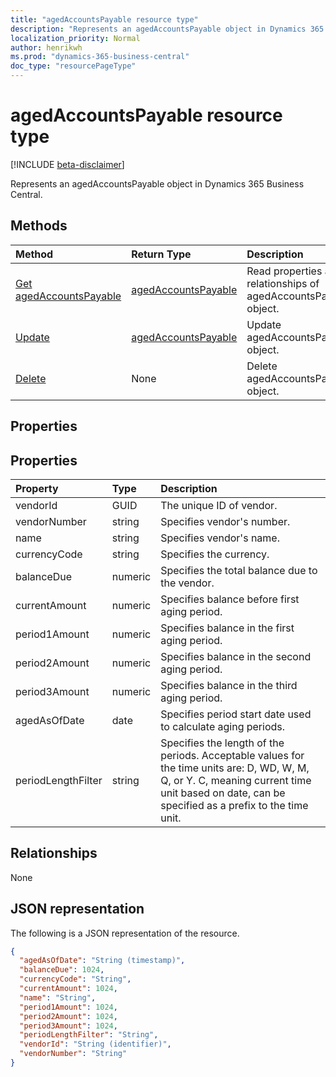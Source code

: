 ```yaml
---
title: "agedAccountsPayable resource type"
description: "Represents an agedAccountsPayable object in Dynamics 365 Business Central."
localization_priority: Normal
author: henrikwh
ms.prod: "dynamics-365-business-central"
doc_type: "resourcePageType"
---
```


# agedAccountsPayable resource type

[!INCLUDE [beta-disclaimer](../../includes/beta-disclaimer.md)]

Represents an agedAccountsPayable object in Dynamics 365 Business Central.

## Methods

| Method       | Return Type | Description |
|:-------------|:------------|:------------|
| [Get agedAccountsPayable](../api/dynamics-agedaccountspayable-get.md) | [agedAccountsPayable](dynamics-agedaccountspayable.md) | Read properties and relationships of agedAccountsPayable object. |
| [Update](../api/dynamics-agedaccountspayable-update.md) | [agedAccountsPayable](dynamics-agedaccountspayable.md) | Update agedAccountsPayable object. |
| [Delete](../api/dynamics-agedaccountspayable-delete.md) | None | Delete agedAccountsPayable object. |

## Properties

## Properties
| Property	    | Type	   |Description                                 |
|:--------------|:---------|:-------------------------------------------|
|vendorId       |GUID      |The unique ID of vendor.                    |
|vendorNumber   |string    |Specifies vendor's number.                  |
|name           |string    |Specifies vendor's name.                    |
|currencyCode   |string    |Specifies the currency.                     |
|balanceDue     |numeric   |Specifies the total balance due to the vendor.|
|currentAmount  |numeric   |Specifies balance before first aging period.|
|period1Amount  |numeric   |Specifies balance in the first aging period.|
|period2Amount  |numeric   |Specifies balance in the second aging period.|
|period3Amount  |numeric   |Specifies balance in the third aging period.|
|agedAsOfDate   |date|Specifies period start date used to calculate aging periods.|
|periodLengthFilter|string |Specifies the length of the periods. Acceptable values for the time units are: D, WD, W, M, Q, or Y. C, meaning current time unit based on date, can be specified as a prefix to the time unit.|


## Relationships

None

## JSON representation

The following is a JSON representation of the resource.

<!-- {
  "blockType": "resource",
  "optionalProperties": [

  ],
  "@odata.type": "microsoft.graph.agedAccountsPayable",
  "baseType": "",
  "keyProperty": "vendorId"
}-->

```json
{
  "agedAsOfDate": "String (timestamp)",
  "balanceDue": 1024,
  "currencyCode": "String",
  "currentAmount": 1024,
  "name": "String",
  "period1Amount": 1024,
  "period2Amount": 1024,
  "period3Amount": 1024,
  "periodLengthFilter": "String",
  "vendorId": "String (identifier)",
  "vendorNumber": "String"
}
```

<!-- uuid: 16cd6b66-4b1a-43a1-adaf-3a886856ed98
2019-02-04 14:57:30 UTC -->
<!-- {
  "type": "#page.annotation",
  "description": "agedAccountsPayable resource",
  "keywords": "",
  "section": "documentation",
  "tocPath": ""
}-->